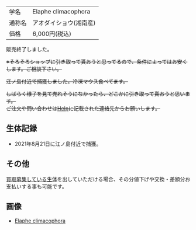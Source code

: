 ---
---

|||
|:-|:-|
| 学名 | Elaphe climacophora |
| 通称名 | アオダイショウ(湘南産) |
| 価格 | 6,000円(税込) |

販売終了しました。

~~※そろそろショップに引き取って貰おうと思ってるので、条件によってはお安くします。ご相談下さい。~~

~~江ノ島付近で捕獲しました。冷凍マウス食べてます。~~

~~しばらく様子を見て売れそうになかったら、どこかに引き取って貰おうと思います。~~  
~~ご注文や問い合わせは[Help](https://ikimonooki.com/help/)に記載された連絡先からお願いします。~~

## 生体記録

* 2021年8月21日に江ノ島付近で捕獲。

## その他

[買取募集している生体](/shopping/purchase-price-list)を出していただける場合、その分値下げや交換・差額分お支払いする事も可能です。

## 画像

* [Elaphe climacophora]({{site.baseurl}}/assets/img/shopping/creatures/elaphe-climacophora/1/1.jpeg)
